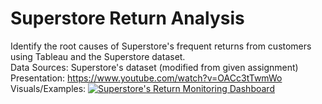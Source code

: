 # Superstore Return Analysis
Identify the root causes of Superstore's frequent returns from customers using Tableau and the Superstore dataset. <br>
Data Sources: Superstore's dataset (modified from given assignment) <br>
Presentation: https://www.youtube.com/watch?v=OACc3tTwmWo <br>
Visuals/Examples: [![Superstore's Return Monitoring Dashboard](https://public.tableau.com/static/images/Tr/TripleTenSprint5ProjectSuperstore/Dashboard1/1_rss.png)](https://public.tableau.com/views/TripleTenSprint5ProjectSuperstore/Dashboard1)
